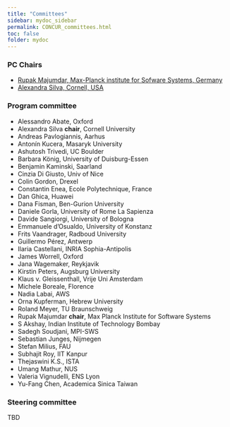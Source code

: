 ```yaml
---
title: "Committees"
sidebar: mydoc_sidebar
permalink: CONCUR_committees.html
toc: false 
folder: mydoc
---
```

### PC Chairs
* <a href="https://people.mpi-sws.org/~rupak/" target="_blank">Rupak Majumdar, Max-Planck institute for Sofware Systems, Germany</a>
* <a href="https://www.engineering.cornell.edu/faculty-directory/alexandra-silva" target="_blank">Alexandra Silva, Cornell, USA</a>

### Program committee
* Alessandro Abate, Oxford
* Alexandra Silva **chair**, Cornell University
* Andreas Pavlogiannis, Aarhus
* Antonín Kucera, Masaryk University
* Ashutosh Trivedi, UC Boulder
* Barbara König, University of Duisburg-Essen
* Benjamin Kaminski, Saarland
* Cinzia Di Giusto, Univ of Nice
* Colin Gordon, Drexel
* Constantin Enea, Ecole Polytechnique, France
* Dan Ghica, Huawei
* Dana Fisman, Ben-Gurion University
* Daniele Gorla, University of Rome La Sapienza
* Davide Sangiorgi, University of Bologna
* Emmanuele d’Osualdo, University of Konstanz
* Frits Vaandrager, Radboud University
* Guillermo Pérez, Antwerp
* Ilaria Castellani, INRIA Sophia-Antipolis
* James Worrell, Oxford
* Jana Wagemaker, Reykjavik
* Kirstin Peters, Augsburg University
* Klaus v. Gleissenthall, Vrije Uni Amsterdam
* Michele Boreale, Florence
* Nadia Labai, AWS
* Orna Kupferman, Hebrew University
* Roland Meyer, TU Braunschweig
* Rupak Majumdar **chair**, Max Planck Institute for Software Systems
* S Akshay, Indian Institute of Technology Bombay
* Sadegh Soudjani, MPI-SWS
* Sebastian Junges, Nijmegen
* Stefan Milius, FAU
* Subhajit Roy, IIT Kanpur
* Thejaswini K.S., ISTA
* Umang Mathur, NUS
* Valeria Vignudelli, ENS Lyon
* Yu-Fang Chen, Academica Sinica Taiwan


### Steering committee
TBD